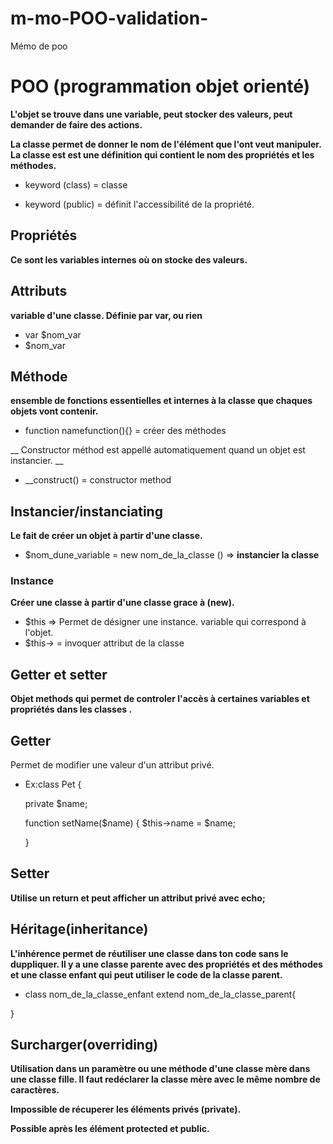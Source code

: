 # m-mo-POO-validation-

Mémo de poo

# POO (programmation objet orienté)

__L'objet se trouve dans une variable, peut stocker des valeurs, peut demander de faire des actions.__

    
__La classe permet de donner le nom de l'élément que l'ont veut manipuler.
La classe est est une définition qui contient le nom des propriétés et les méthodes.__

- keyword (class) = classe

- keyword (public) = définit l'accessibilité de la propriété.

## Propriétés

__Ce sont les variables internes où on stocke des valeurs.__

## Attributs

__variable d'une classe. Définie par var,  ou rien__
- var $nom_var
- $nom_var
## Méthode
 __ensemble de fonctions essentielles et internes à la classe que chaques objets vont contenir.__

 - function namefunction(){} = créer des méthodes 

__ Constructor méthod est appellé automatiquement quand un objet est instancier.  __
 - __construct() = constructor method



## Instancier/instanciating

__Le fait de créer un objet à partir d'une classe.__
- $nom_dune_variable = new  nom_de_la_classe () => __instancier la classe__ 

### Instance
__Créer une classe à partir d'une classe grace à (new).__

- $this => Permet de désigner une instance. variable qui correspond à l'objet.
- $this-> = invoquer attribut de la classe

## Getter et setter 
__Objet methods qui permet de controler l'accès à certaines variables et propriétés dans les classes .__
## Getter

Permet de modifier une valeur d'un attribut privé.
- Ex:class Pet {

  private $name;

  function setName($name) {
    $this->name = $name;

  }


## Setter

__Utilise un return et peut afficher un attribut privé avec echo;__


## Héritage(inheritance)

__L'inhérence permet de réutiliser une classe dans ton code sans le duppliquer. Il y a une classe parente avec des propriétés et des méthodes et une classe enfant qui peut utiliser le code de la classe parent.__

- class nom_de_la_classe_enfant extend nom_de_la_classe_parent{

}



## Surcharger(overriding)

__Utilisation dans un paramètre ou une méthode d'une classe mère dans une classe fille.
Il faut redéclarer la classe mère avec le même nombre de caractères.__

__Impossible de récuperer les éléments privés (private).__

__Possible après les élément protected et public.__

